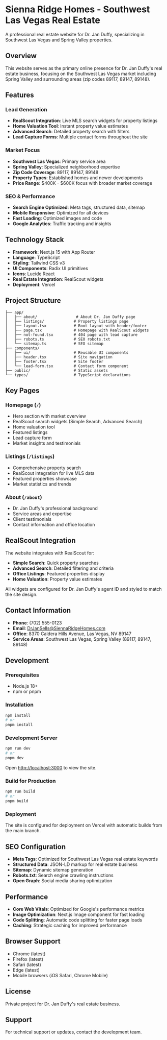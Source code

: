 # Sienna Ridge Homes - Southwest Las Vegas Real Estate

A professional real estate website for Dr. Jan Duffy, specializing in Southwest Las Vegas and Spring Valley properties.

## Overview

This website serves as the primary online presence for Dr. Jan Duffy's real estate business, focusing on the Southwest Las Vegas market including Spring Valley and surrounding areas (zip codes 89117, 89147, 89148).

## Features

### Lead Generation
- **RealScout Integration**: Live MLS search widgets for property listings
- **Home Valuation Tool**: Instant property value estimates
- **Advanced Search**: Detailed property search with filters
- **Lead Capture Forms**: Multiple contact forms throughout the site

### Market Focus
- **Southwest Las Vegas**: Primary service area
- **Spring Valley**: Specialized neighborhood expertise
- **Zip Code Coverage**: 89117, 89147, 89148
- **Property Types**: Established homes and newer developments
- **Price Range**: $400K - $600K focus with broader market coverage

### SEO & Performance
- **Search Engine Optimized**: Meta tags, structured data, sitemap
- **Mobile Responsive**: Optimized for all devices
- **Fast Loading**: Optimized images and code
- **Google Analytics**: Traffic tracking and insights

## Technology Stack

- **Framework**: Next.js 15 with App Router
- **Language**: TypeScript
- **Styling**: Tailwind CSS v3
- **UI Components**: Radix UI primitives
- **Icons**: Lucide React
- **Real Estate Integration**: RealScout widgets
- **Deployment**: Vercel

## Project Structure

```
├── app/
│   ├── about/                 # About Dr. Jan Duffy page
│   ├── listings/             # Property listings page
│   ├── layout.tsx            # Root layout with header/footer
│   ├── page.tsx              # Homepage with RealScout widgets
│   ├── not-found.tsx         # 404 page with lead capture
│   ├── robots.ts             # SEO robots.txt
│   └── sitemap.ts            # SEO sitemap
├── components/
│   ├── ui/                   # Reusable UI components
│   ├── header.tsx            # Site navigation
│   ├── footer.tsx            # Site footer
│   └── lead-form.tsx         # Contact form component
├── public/                   # Static assets
└── types/                    # TypeScript declarations
```

## Key Pages

### Homepage (`/`)
- Hero section with market overview
- RealScout search widgets (Simple Search, Advanced Search)
- Home valuation tool
- Featured listings
- Lead capture form
- Market insights and testimonials

### Listings (`/listings`)
- Comprehensive property search
- RealScout integration for live MLS data
- Featured properties showcase
- Market statistics and trends

### About (`/about`)
- Dr. Jan Duffy's professional background
- Service areas and expertise
- Client testimonials
- Contact information and office location

## RealScout Integration

The website integrates with RealScout for:
- **Simple Search**: Quick property searches
- **Advanced Search**: Detailed filtering and criteria
- **Office Listings**: Featured properties display
- **Home Valuation**: Property value estimates

All widgets are configured for Dr. Jan Duffy's agent ID and styled to match the site design.

## Contact Information

- **Phone**: (702) 555-0123
- **Email**: DrJanSells@SiennaRidgeHomes.com
- **Office**: 8370 Caldera Hills Avenue, Las Vegas, NV 89147
- **Service Areas**: Southwest Las Vegas, Spring Valley (89117, 89147, 89148)

## Development

### Prerequisites
- Node.js 18+ 
- npm or pnpm

### Installation
```bash
npm install
# or
pnpm install
```

### Development Server
```bash
npm run dev
# or
pnpm dev
```

Open [http://localhost:3000](http://localhost:3000) to view the site.

### Build for Production
```bash
npm run build
# or
pnpm build
```

### Deployment
The site is configured for deployment on Vercel with automatic builds from the main branch.

## SEO Configuration

- **Meta Tags**: Optimized for Southwest Las Vegas real estate keywords
- **Structured Data**: JSON-LD markup for real estate business
- **Sitemap**: Dynamic sitemap generation
- **Robots.txt**: Search engine crawling instructions
- **Open Graph**: Social media sharing optimization

## Performance

- **Core Web Vitals**: Optimized for Google's performance metrics
- **Image Optimization**: Next.js Image component for fast loading
- **Code Splitting**: Automatic code splitting for faster page loads
- **Caching**: Strategic caching for improved performance

## Browser Support

- Chrome (latest)
- Firefox (latest)
- Safari (latest)
- Edge (latest)
- Mobile browsers (iOS Safari, Chrome Mobile)

## License

Private project for Dr. Jan Duffy's real estate business.

## Support

For technical support or updates, contact the development team.